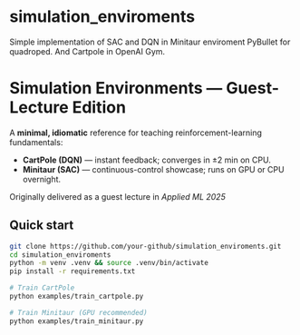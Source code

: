 # simulation_enviroments

Simple implementation of SAC and DQN in Minitaur enviroment PyBullet for quadroped. And Cartpole in OpenAI Gym.

# Simulation Environments — Guest-Lecture Edition

A **minimal, idiomatic** reference for teaching reinforcement-learning
fundamentals:

* **CartPole (DQN)** — instant feedback; converges in ±2 min on CPU.
* **Minitaur (SAC)** — continuous-control showcase; runs on GPU or CPU overnight.

Originally delivered as a guest lecture in *Applied ML 2025*  

## Quick start

```bash
git clone https://github.com/your-github/simulation_enviroments.git
cd simulation_enviroments
python -m venv .venv && source .venv/bin/activate
pip install -r requirements.txt

# Train CartPole
python examples/train_cartpole.py

# Train Minitaur (GPU recommended)
python examples/train_minitaur.py
